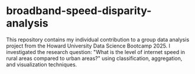# broadband-speed-disparity-analysis
This repository contains my individual contribution to a group data analysis project from the Howard University Data Science Bootcamp 2025. I investigated the research question: "What is the level of internet speed in rural areas compared to urban areas?" using classification, aggregation, and visualization techniques.
